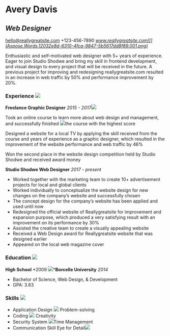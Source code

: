 ﻿# **Avery Davis**
## *Web Designer*
hello@reallygreatsite.com +123-456-7890 *www.reallygreatsite.com![](Aspose.Words.12032e8d-6310-4fca-9847-5b5617dd8f89.001.png)*

Enthusiastic and self-motivated web designer with 5+ years of experience. Eager to join Studio Shodwe and bring my skill in frontend development, and visual design to every project that will be received in the future. A previous project for improving and redesigning reallygreatsite.com resulted in an increase in web traffic by 50% and performance improvement by 20%.
### **Experience ![](Aspose.Words.12032e8d-6310-4fca-9847-5b5617dd8f89.002.png)**
**Freelance Graphic Designer** *2015 - 2017![](Aspose.Words.12032e8d-6310-4fca-9847-5b5617dd8f89.003.png)*

Took an online course to learn more about web design and management, and successfully finished ![](Aspose.Words.12032e8d-6310-4fca-9847-5b5617dd8f89.004.png)the course with the highest score

Designed a website for a local TV by applying the skill received from the course and years of experience as a graphic designer, which resulted in the improvement of the website performance and web traffic by 46%

Won the second place in the website design competition held by Studio Shodwe and received award money

**Studio Shodwe Web Designer** *2017 - present*

- Worked together with the marketing team to create 10+ advertisement projects for local and global clients
- Worked  individually  to  conceptualize  the  website  design  for  new  changes  on  the  company’s website and successfully chosen 
- The concept design for the company’s website has been applied and used until now
- Redesigned the official website of Reallygreatsite for improvement and expansion purpose, which produced a very satisfying result with an improvement on its performance by 30%
- Assisted the creative team to create a visually appealing website 
- Received a Web Design award for Reallygreatsite website that was designed earlier
- Appeared on the local web magazine cover
### **Education ![](Aspose.Words.12032e8d-6310-4fca-9847-5b5617dd8f89.005.png)**
**High School** *2009 ![](Aspose.Words.12032e8d-6310-4fca-9847-5b5617dd8f89.006.png)***Borcelle University** *2014*

- Bachelor of Science, Web Design, & Development
- GPA: 3.83
### **Skills ![](Aspose.Words.12032e8d-6310-4fca-9847-5b5617dd8f89.007.png)**
- Application Design ![](Aspose.Words.12032e8d-6310-4fca-9847-5b5617dd8f89.008.png) Problem-solving
- Coding ![](Aspose.Words.12032e8d-6310-4fca-9847-5b5617dd8f89.009.png) Creativity
- Security System ![](Aspose.Words.12032e8d-6310-4fca-9847-5b5617dd8f89.010.png)Time Management
- Communication Skill Eye for Detail![](Aspose.Words.12032e8d-6310-4fca-9847-5b5617dd8f89.011.png)
